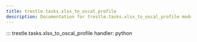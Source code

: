 ```yaml
---
title: trestle.tasks.xlsx_to_oscal_profile
description: Documentation for trestle.tasks.xlsx_to_oscal_profile module
---
```

::: trestle.tasks.xlsx_to_oscal_profile
handler: python
